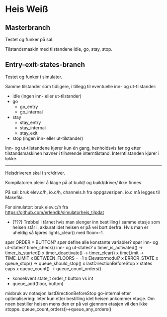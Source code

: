 # Heis Weiß

## Masterbranch

Testet og funker på sal.

Tilstandsmaskin med tilstandene idle, go, stay, stop.

## Entry-exit-states-branch

Testet og funker i simulator.

Samme tilstander som tidligere, i tillegg til eventuelle inn- og ut-tilstander:

* idle (ingen inn- eller ut-tilstander)
* go
  * go_entry
  * go_internal
* stay
  * stay_entry
  * stay_internal
  * stay_exit
* stop (ingen inn- eller ut-tilstander)

Inn- og ut-tilstandene kjører kun én gang, henholdsvis før og etter tilstandsmaskinen havner i tilhørende interntilstand. Interntilstanden kjører i løkke.


---

Heisdriveren skal i src/driver.

Kompilatoren pleier å klage på at build/ og build/driver/ ikke finnes.

På sal: bruk elev.c/h, io.c/h, channels.h fra oppgavezipen. io.c må legges til Makefila.

For simulator: bruk elev.c/h fra https://github.com/erlendb/simulatorheis_tilpdat

* (???) Trøbbel i tårnet hvis man slenger inn bestilling i samme etasje som heisen står i, akkurat idet heisen er på vei bort derfra. Hvis man er uheldig så kjøres lights_clear() med floor=-1.

spør ORDER = BUTTON?
spør define alle konstante variabler?
spør inn- og ut-states?
timer_check()
inn- og ut-states?
x timer_is_activated() -> timer_is_started()
x timer_deactivate() -> timer_clear()
x timeLimit -> TIME_LIMIT
x BETWEEN_FLOORS = -1
x Elevatormodul?
x ERROR_STATE
x queue_stop() -> queue_should_stop()
x lastDirectionBeforeStop
x states caps
x queue_count() -> queue_count_orders()
- konsekvent state_t order_t button vs int
- queue_add(floor, button)



misbruk av notasjon lastDirectionBeforeStop
go-internal etter optimalisering: leter kun etter bestilling idet heisen ankommer etasje. Om noen bestiller heisen mens den er på vei gjennom etasjen vil den ikke stoppe.
queue_count_orders()->queue_any_orders()
